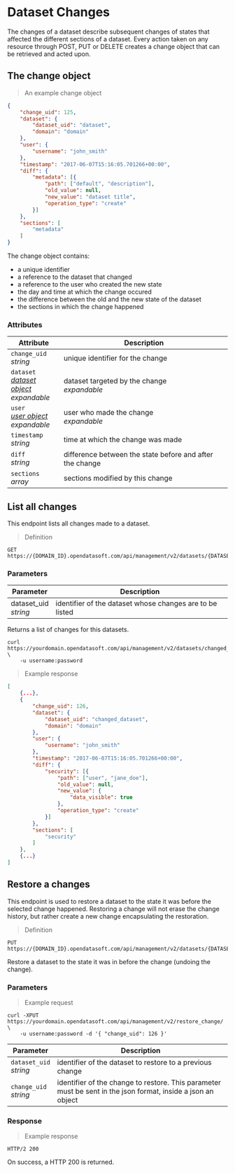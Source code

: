 # Dataset Changes

The changes of a dataset describe subsequent changes of states that affected the different sections of a dataset. Every action taken on any resource through POST, PUT or DELETE creates a change object that can be retrieved and acted upon.

## The change object

> An example change object

```json
{
    "change_uid": 125,
    "dataset": {
        "dataset_uid": "dataset",
        "domain": "domain"
    },
    "user": {
        "username": "john_smith"
    },
    "timestamp": "2017-06-07T15:16:05.701266+00:00",
    "diff": {
        "metadata": [{
            "path": ["default", "description"],
            "old_value": null,
            "new_value": "dataset title",
            "operation_type": "create"
        }]
    },
    "sections": [
        "metadata"
    ]
}
```

The change object contains:

* a unique identifier
* a reference to the dataset that changed
* a reference to the user who created the new state
* the day and time at which the change occured
* the difference between the old and the new state of the dataset
* the sections in which the change happened

### Attributes

Attribute | Description
--------- | -----------
`change_uid` <br> *string* | unique identifier for the change
`dataset` <br> *[dataset object](#the-dataset-object)* <br> <em class="expandable">expandable</em> | dataset targeted by the change <br> *expandable*
`user` <br> *[user object](#the-user-object)* <br> <em class="expandable">expandable</em> | user who made the change <br> *expandable*
`timestamp` <br> *string* | time at which the change was made
`diff` <br> *string* | difference between the state before and after the change
`sections` <br> *array* | sections modified by this change

## List all changes

This endpoint lists all changes made to a dataset.

> Definition

```HTTP
GET https://{DOMAIN_ID}.opendatasoft.com/api/management/v2/datasets/{DATASET_ID}/changes/
```


### Parameters

Parameter | Description
--------- | -----------
dataset_uid <br> *string* | identifier of the dataset whose changes are to be listed

Returns a list of changes for this datasets.

```shell
curl https://yourdomain.opendatasoft.com/api/management/v2/datasets/changed_dataset/changes/ \
    -u username:password
```

> Example response

```json
[
    {...},
    {
        "change_uid": 126,
        "dataset": {
            "dataset_uid": "changed_dataset",
            "domain": "domain"
        },
        "user": {
            "username": "john_smith"
        },
        "timestamp": "2017-06-07T15:16:05.701266+00:00",
        "diff": {
            "security": [{
                "path": ["user", "jane_doe"],
                "old_value": null,
                "new_value": {
                    "data_visible": true
                },
                "operation_type": "create"
            }]
        },
        "sections": [
            "security"
        ]
    },
    {...}
]
```

## Restore a changes

This endpoint is used to restore a dataset to the state it was before the selected change happened. Restoring a change will not erase the change history, but rather create a new change encapsulating the restoration.

> Definition

```HTTP
PUT https://{DOMAIN_ID}.opendatasoft.com/api/management/v2/datasets/{DATASET_ID}/restore_change/
```

Restore a dataset to the state it was in before the change (undoing the change).

### Parameters

> Example request

```shell
curl -XPUT https://yourdomain.opendatasoft.com/api/management/v2/restore_change/ \
    -u username:password -d '{ "change_uid": 126 }'
```

Parameter | Description
--------- | -----------
`dataset_uid` <br> *string* | identifier of the dataset to restore to a previous change
`change_uid` <br> *string* | identifier of the change to restore. This parameter must be sent in the json format, inside a json an object

### Response
> Example response

```http
HTTP/2 200
```

On success, a HTTP 200 is returned.
